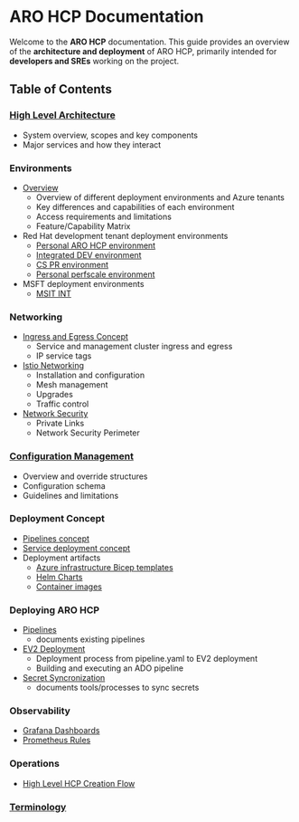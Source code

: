 # ARO HCP Documentation

Welcome to the **ARO HCP** documentation. This guide provides an overview of the **architecture and deployment** of ARO HCP, primarily intended for **developers and SREs** working on the project.

## Table of Contents

### [High Level Architecture](high-level-architecture.md)

- System overview, scopes and key components
- Major services and how they interact

### Environments

- [Overview](environments.md)
  - Overview of different deployment environments and Azure tenants
  - Key differences and capabilities of each environment
  - Access requirements and limitations
  - Feature/Capability Matrix
- Red Hat development tenant deployment environments
  - [Personal ARO HCP environment](personal-dev.md)
  - [Integrated DEV environment](integrated-dev.md)
  - [CS PR environment](cspr.md)
  - [Personal perfscale environment](perscale-deployment.md)
- MSFT deployment environments
  - [MSIT INT](msit-int.md)

### Networking

- [Ingress and Egress Concept](ingress-egress.md)
  - Service and management cluster ingress and egress
  - IP service tags
- [Istio Networking](istio.md)
  - Installation and configuration
  - Mesh management
  - Upgrades
  - Traffic control
- [Network Security](ops/network-security.md)
  - Private Links
  - Network Security Perimeter

### [Configuration Management](configuration.md)

- Overview and override structures
- Configuration schema
- Guidelines and limitations

### Deployment Concept

- [Pipelines concept](pipeline-concept.md)
- [Service deployment concept](service-deployment-concept.md)
- Deployment artifacts
  - [Azure infrastructure Bicep templates](bicep.md)
  - [Helm Charts](service-deployment-concept.md#helm-chart)
  - [Container images](images.md)

### Deploying ARO HCP

- [Pipelines](pipelines.md)
  - documents existing pipelines
- [EV2 Deployment](ev2-deployment.md)
  - Deployment process from pipeline.yaml to EV2 deployment
  - Building and executing an ADO pipeline
- [Secret Syncronization](secret-sync.md)
  - documents tools/processes to sync secrets

### Observability

- [Grafana Dashboards](grafana-dashboards.md)
- [Prometheus Rules](prometheus-rules.md)

### Operations

- [High Level HCP Creation Flow](ops/hcp-cluster-creation-flow.md)

### [Terminology](terminology.md)
